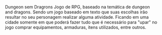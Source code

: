 Dungeon sem Dragrons
Jogo de RPG, baseado na temática de dungeon and dragons. Sendo um jogo baseado em texto que suas escolhas irão resultar no seu personagem realizar alguma atividade.
Ficando em uma cidade somente em que poderá fazer tudo que é necessário para "upar" no jogo comprar equipamentos, armaduras, itens utilizados, entre outros.
